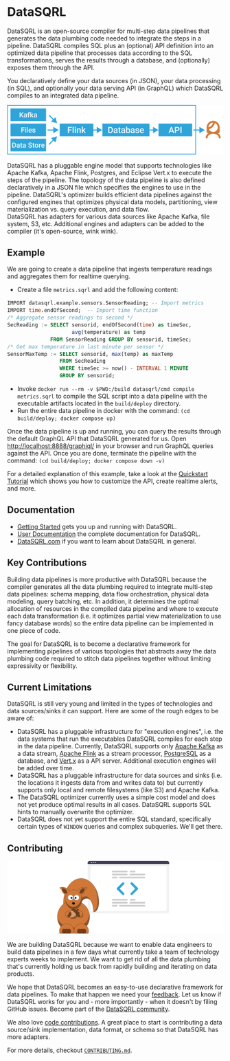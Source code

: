 # DataSQRL

DataSQRL is an open-source compiler for multi-step data pipelines that generates the data plumbing code needed to integrate the steps in a pipeline.
DataSQRL compiles SQL plus an (optional) API definition into an optimized data pipeline that processes data according to the SQL transformations, serves the results through a database, and (optionally) exposes them through the API.

You declaratively define your data sources (in JSON), your data processing (in SQL), and optionally your data serving API (in GraphQL) which DataSQRL compiles to an integrated data pipeline.

![DataSQRL Compiled Data Pipeline](docs/img/pipeline_example.svg)

DataSQRL has a pluggable engine model that supports technologies like Apache Kafka, Apache Flink, Postgres, and Eclipse Vert.x to execute the steps of the pipeline. The topology of the data pipeline is also defined declaratively in a JSON file which specifies the engines to use in the pipeline. DataSQRL's optimizer builds efficient data pipelines against the configured engines that optimizes physical data models, partitioning, view materialization vs. query execution, and data flow. <br /> 
DataSQRL has adapters for various data sources like Apache Kafka, file system, S3, etc. Additional engines and adapters can be added to the compiler (it's open-source, wink wink).

## Example

We are going to create a data pipeline that ingests temperature readings and aggregates them for realtime querying.

- Create a file `metrics.sqrl` and add the following content:

```sql title=metrics.sqrl
IMPORT datasqrl.example.sensors.SensorReading; -- Import metrics
IMPORT time.endOfSecond;  -- Import time function
/* Aggregate sensor readings to second */
SecReading := SELECT sensorid, endOfSecond(time) as timeSec,
                     avg(temperature) as temp
              FROM SensorReading GROUP BY sensorid, timeSec;
/* Get max temperature in last minute per sensor */
SensorMaxTemp := SELECT sensorid, max(temp) as maxTemp
                 FROM SecReading
                 WHERE timeSec >= now() - INTERVAL 1 MINUTE
                 GROUP BY sensorid;
```
- Invoke `docker run --rm -v $PWD:/build datasqrl/cmd compile metrics.sqrl` to compile the SQL script into a data pipeline with the executable artifacts located in the `build/deploy` directory.
- Run the entire data pipeline in docker with the command: `(cd build/deploy; docker compose up)`

Once the data pipeline is up and running, you can query the results through the default GraphQL API that DataSQRL generated for us. Open [http://localhost:8888/graphiql/](http://localhost:8888/graphiql/) in your browser and run GraphQL queries against the API. Once you are done, terminate the pipeline with the command: `(cd build/deploy; docker compose down -v)`

For a detailed explanation of this example, take a look at the [Quickstart Tutorial](https://www.datasqrl.com/docs/getting-started/quickstart) which shows you how to customize the API, create realtime alerts, and more.

## Documentation

* [Getting Started](https://www.datasqrl.com/docs/getting-started/overview/) gets you up and running with DataSQRL. 
* [User Documentation](https://www.datasqrl.com/docs/intro) the complete documentation for DataSQRL.
* [DataSQRL.com](https://www.datasqrl.com/) if you want to learn about DataSQRL in general.

## Key Contributions

Building data pipelines is more productive with DataSQRL because the compiler generates all the data plumbing required to integrate multi-step data pipelines: schema mapping, data flow orchestration, physical data modeling, query batching, etc. In addition, it determines the optimal allocation of resources in the compiled data pipeline and where to execute each data transformation (i.e. it optimizes partial view materialization to use fancy database words) so the entire data pipeline can be implemented in one piece of code.

The goal for DataSQRL is to become a declarative framework for implementing pipelines of various topologies that abstracts away the data plumbing code required to stitch data pipelines together without limiting expressivity or flexibility.

## Current Limitations

DataSQRL is still very young and limited in the types of technologies and data sources/sinks it can support. Here are some of the rough edges to be aware of:

- DataSQRL has a pluggable infrastructure for "execution engines", i.e. the data systems that run the executables DataSQRL compiles for each step in the data pipeline. Currently, DataSQRL supports only [Apache Kafka](https://flink.apache.org/) as a data stream, [Apache Flink](https://flink.apache.org/) as a stream processor, [PostgreSQL](https://www.postgresql.org/) as a database, and [Vert.x](https://vertx.io/) as a API server. Additional execution engines will be added over time.
- DataSQRL has a pluggable infrastructure for data sources and sinks (i.e. the locations it ingests data from and writes data to) but currently supports only local and remote filesystems (like S3) and Apache Kafka.
- The DataSQRL optimizer currently uses a simple cost model and does not yet produce optimal results in all cases. DataSQRL supports SQL hints to manually overwrite the optimizer.
- DataSQRL does not yet support the entire SQL standard, specifically certain types of `WINDOW` queries and complex subqueries. We'll get there.

## Contributing

![Contribute to DataSQRL](docs/img/undraw_code.svg)

We are building DataSQRL because we want to enable data engineers to build data pipelines in a few days what currently take a team of technology experts weeks to implement. We want to get rid of all the data plumbing that's currently holding us back from rapidly building and iterating on data products. 

We hope that DataSQRL becomes an easy-to-use declarative framework for data pipelines. To make that happen we need your [feedback](https://discord.gg/49AnhVY2w9). Let us know if DataSQRL works for you and - more importantly - when it doesn't by filing GitHub issues. Become part of the [DataSQRL community](https://www.datasqrl.com/community).

We also love [code contributions](https://www.datasqrl.com/docs/dev/contribute). A great place to start is contributing a data source/sink implementation, data format, or schema so that DataSQRL has more adapters.

For more details, checkout [`CONTRIBUTING.md`](CONTRIBUTING.md).

